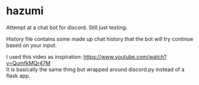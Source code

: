 # hazumi
Attempt at a chat bot for discord. Still just testing.

History file contains some made up chat history that the bot will try continue based on your input.

I used this video as inspiration: https://www.youtube.com/watch?v=QumfkMQr47M \
It is basically the same thing but wrapped around discord.py instead of a flask app.
